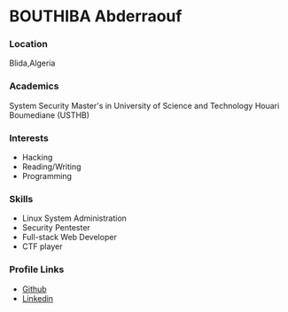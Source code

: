 # BOUTHIBA Abderraouf

### Location
Blida,Algeria

### Academics
System Security Master's in University of Science and Technology Houari Boumediane (USTHB)

### Interests

* Hacking
* Reading/Writing
* Programming

### Skills

* Linux System Administration
* Security Pentester
* Full-stack Web Developer
* CTF player

### Profile Links
* [Github](https://github.com/0x13A0F)
* [Linkedin](https://www.linkedin.com/in/abderraouf-bouthiba-60b180112/)
